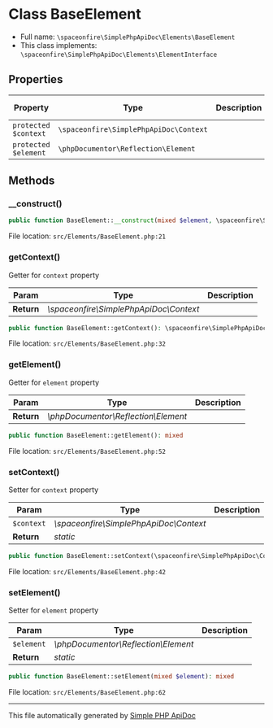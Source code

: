 # Class BaseElement

- Full name: `\spaceonfire\SimplePhpApiDoc\Elements\BaseElement`
- This class implements: `\spaceonfire\SimplePhpApiDoc\Elements\ElementInterface`

## Properties

|Property|Type|Description|Default Value|
|---|---|---|---|
|`protected $context`|<code>\spaceonfire\SimplePhpApiDoc\Context</code>|||
|`protected $element`|<code>\phpDocumentor\Reflection\Element</code>|||

## Methods

### __construct()

```php
public function BaseElement::__construct(mixed $element, \spaceonfire\SimplePhpApiDoc\Context $context): mixed
```

File location: `src/Elements/BaseElement.php:21`

### getContext()

Getter for `context` property

|Param|Type|Description|
|---|---|---|
|**Return**|*\spaceonfire\SimplePhpApiDoc\Context*||

```php
public function BaseElement::getContext(): \spaceonfire\SimplePhpApiDoc\Elements\spaceonfire\SimplePhpApiDoc\Context
```

File location: `src/Elements/BaseElement.php:32`

### getElement()

Getter for `element` property

|Param|Type|Description|
|---|---|---|
|**Return**|*\phpDocumentor\Reflection\Element*||

```php
public function BaseElement::getElement(): mixed
```

File location: `src/Elements/BaseElement.php:52`

### setContext()

Setter for `context` property

|Param|Type|Description|
|---|---|---|
|`$context`|*\spaceonfire\SimplePhpApiDoc\Context*||
|**Return**|*static*||

```php
public function BaseElement::setContext(\spaceonfire\SimplePhpApiDoc\Context $context): mixed
```

File location: `src/Elements/BaseElement.php:42`

### setElement()

Setter for `element` property

|Param|Type|Description|
|---|---|---|
|`$element`|*\phpDocumentor\Reflection\Element*||
|**Return**|*static*||

```php
public function BaseElement::setElement(mixed $element): mixed
```

File location: `src/Elements/BaseElement.php:62`

---

This file automatically generated by [Simple PHP ApiDoc](https://github.com/spaceonfire/simple-php-apidoc)